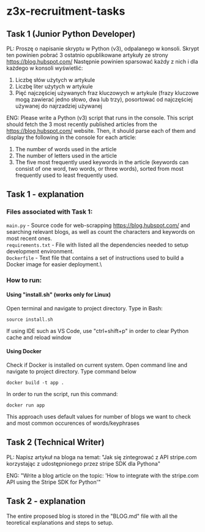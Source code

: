 # z3x-recruitment-tasks

## Task 1 (Junior Python Developer)

PL: Proszę o napisanie skryptu w Python (v3), odpalanego w konsoli. Skrypt ten powinien pobrać 3 ostatnio opublikowane artykuły ze strony https://blog.hubspot.com/ Następnie powinien sparsować każdy z nich i dla każdego w konsoli wyświetlić:
1. Liczbę słów użytych w artykule
2. Liczbę liter użytych w artykule
3. Pięć najczęściej używanych fraz kluczowych w artykule (frazy kluczowe mogą zawierać jedno słowo, dwa lub trzy), posortować od najczęściej używanej do najrzadziej używanej

ENG: Please write a Python (v3) script that runs in the console. This script should fetch the 3 most recently published articles from the https://blog.hubspot.com/ website. Then, it should parse each of them and display the following in the console for each article:

1. The number of words used in the article
2. The number of letters used in the article
3. The five most frequently used keywords in the article (keywords can consist of one word, two words, or three words), sorted from most frequently used to least frequently used.

## Task 1 - explanation

### Files associated with Task 1:

`main.py` - Source code for web-scrapping https://blog.hubspot.com/ and searching relevant blogs, as well as count the characters and keywords on most recent ones.\
`requirements.txt` - File with listed all the dependencies needed to setup development environment.\
`Dockerfile` - Text file that contains a set of instructions used to build a Docker image for easier deployment.\

### How to run:

#### Using "install.sh" (works only for Linux)

Open terminal and navigate to project directory. Type in Bash:

```
source install.sh
```
If using IDE such as VS Code, use "ctrl+shift+p" in order to clear Python cache and reload window

#### Using Docker

Check if Docker is installed on current system. Open command line and navigate to project directory. Type command below
```
docker build -t app .
```

In order to run the script, run this command:
```
docker run app
```
This approach uses default values for number of blogs we want to check and most common occurences of words/keyphrases

## Task 2 (Technical Writer)

PL: Napisz artykuł na bloga na temat: "Jak się zintegrować z API stripe.com korzystając z udostępnionego przez stripe SDK dla Pythona"

ENG: "Write a blog article on the topic: 'How to integrate with the stripe.com API using the Stripe SDK for Python'"

## Task 2 - explanation

The entire proposed blog is stored in the "BLOG.md" file with all the teoretical explanations and steps to setup.